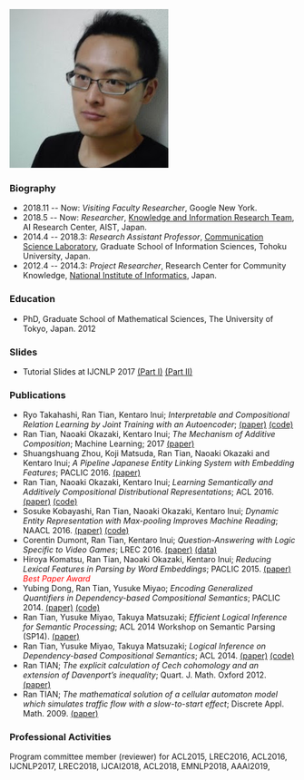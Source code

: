 ![photo](/photo.jpg)
### Biography
* 2018.11 -- Now: *Visiting Faculty Researcher*, Google New York.
* 2018.5 -- Now: *Researcher*, [Knowledge and Information Research Team](https://www.airc.aist.go.jp/en/kirt/), AI Research Center, AIST, Japan.
* 2014.4 -- 2018.3: *Research Assistant Professor*, [Communication Science Laboratory](http://www.cl.ecei.tohoku.ac.jp), Graduate School of Information Sciences, Tohoku University, Japan. 
* 2012.4 -- 2014.3: *Project Researcher*, Research Center for Community Knowledge, [National Institute of Informatics](http://www.nii.ac.jp/en/), Japan. 

### Education
* PhD, Graduate School of Mathematical Sciences, The University of Tokyo, Japan. 2012

### Slides
* Tutorial Slides at IJCNLP 2017 [(Part I)](/part1.pdf) [(Part II)](/part2.pdf)

### Publications
* Ryo Takahashi, Ran Tian, Kentaro Inui; *Interpretable and Compositional Relation Learning by Joint Training with an Autoencoder*; [(paper)](http://aclweb.org/anthology/P18-1200) [(code)](https://github.com/tianran/glimvec)
* Ran Tian, Naoaki Okazaki, Kentaro Inui; *The Mechanism of Additive Composition*; Machine Learning; 2017 [(paper)](http://rdcu.be/qElf)
* Shuangshuang Zhou, Koji Matsuda, Ran Tian, Naoaki Okazaki and Kentaro Inui; *A Pipeline Japanese Entity Linking System with Embedding Features*; PACLIC 2016. [(paper)](http://aclweb.org/anthology/Y/Y16/Y16-2025.pdf)
* Ran Tian, Naoaki Okazaki, Kentaro Inui; *Learning Semantically and Additively Compositional Distributional Representations*; ACL 2016. [(paper)](http://aclweb.org/anthology/P/P16/P16-1121.pdf) [(code)](https://github.com/tianran/vecdcs)
* Sosuke Kobayashi, Ran Tian, Naoaki Okazaki, Kentaro Inui; *Dynamic Entity Representation with Max-pooling Improves Machine Reading*; NAACL 2016. [(paper)](http://aclweb.org/anthology/N/N16/N16-1099.pdf) [(code)](https://github.com/soskek/der-network)
* Corentin Dumont, Ran Tian, Kentaro Inui; *Question-Answering with Logic Specific to Video Games*; LREC 2016. [(paper)](http://www.lrec-conf.org/proceedings/lrec2016/pdf/1242_Paper.pdf) [(data)](https://github.com/CorentinDumont/QA_Minecraft)
* Hiroya Komatsu, Ran Tian, Naoaki Okazaki, Kentaro Inui; *Reducing Lexical Features in Parsing by Word Embeddings*; PACLIC 2015. [(paper)](http://aclweb.org/anthology/Y/Y15/Y15-1013.pdf) <span style="color:red">*Best Paper Award*</span>
* Yubing Dong, Ran Tian, Yusuke Miyao; *Encoding Generalized Quantifiers in Dependency-based Compositional Semantics*; PACLIC 2014. [(paper)](http://aclweb.org/anthology/Y/Y14/Y14-1067.pdf) [(code)](https://github.com/tomtung/tifmo)
* Ran Tian, Yusuke Miyao,  Takuya Matsuzaki; *Efficient Logical Inference for Semantic Processing*; ACL 2014 Workshop on Semantic Parsing (SP14). [(paper)](http://aclweb.org/anthology/W/W14/W14-2414.pdf)
* Ran Tian, Yusuke Miyao, Takuya Matsuzaki; *Logical Inference on Dependency-based Compositional Semantics*; ACL 2014. [(paper)](http://aclweb.org/anthology/P/P14/P14-1008.pdf) [(code)](https://github.com/tianran/tifmo)
* Ran TIAN; *The explicit calculation of Cech cohomology and an extension of Davenport’s inequality*; Quart. J. Math. Oxford  2012. [(paper)](/davenport.pdf)
* Ran TIAN; *The mathematical solution of a cellular automaton model which simulates traffic flow with a slow-to-start effect*; Discrete Appl. Math. 2009. [(paper)](/cel.pdf)

### Professional Activities
Program committee member (reviewer) for ACL2015, LREC2016, ACL2016, IJCNLP2017, LREC2018, IJCAI2018, ACL2018, EMNLP2018, AAAI2019, 